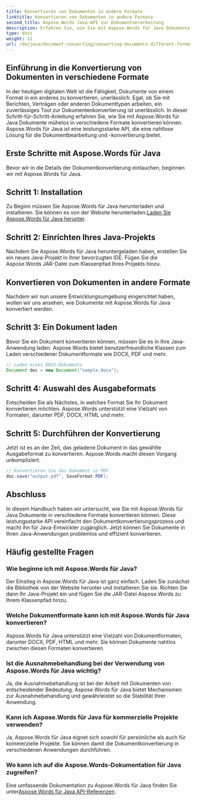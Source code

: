 ```yaml
---
title: Konvertieren von Dokumenten in andere Formate
linktitle: Konvertieren von Dokumenten in andere Formate
second_title: Aspose.Words Java-API zur Dokumentverarbeitung
description: Erfahren Sie, wie Sie mit Aspose.Words für Java Dokumente in verschiedene Formate konvertieren. Schritt-für-Schritt-Anleitung zur effizienten Dokumentkonvertierung.
type: docs
weight: 11
url: /de/java/document-converting/converting-documents-different-formats/
---
```


## Einführung in die Konvertierung von Dokumenten in verschiedene Formate

In der heutigen digitalen Welt ist die Fähigkeit, Dokumente von einem Format in ein anderes zu konvertieren, unerlässlich. Egal, ob Sie mit Berichten, Verträgen oder anderen Dokumenttypen arbeiten, ein zuverlässiges Tool zur Dokumentenkonvertierung ist unerlässlich. In dieser Schritt-für-Schritt-Anleitung erfahren Sie, wie Sie mit Aspose.Words für Java Dokumente mühelos in verschiedene Formate konvertieren können. Aspose.Words für Java ist eine leistungsstarke API, die eine nahtlose Lösung für die Dokumentbearbeitung und -konvertierung bietet.

## Erste Schritte mit Aspose.Words für Java

Bevor wir in die Details der Dokumentkonvertierung eintauchen, beginnen wir mit Aspose.Words für Java.

## Schritt 1: Installation

 Zu Beginn müssen Sie Aspose.Words für Java herunterladen und installieren. Sie können es von der Website herunterladen:[Laden Sie Aspose.Words für Java herunter](https://releases.aspose.com/words/java/).

## Schritt 2: Einrichten Ihres Java-Projekts

Nachdem Sie Aspose.Words für Java heruntergeladen haben, erstellen Sie ein neues Java-Projekt in Ihrer bevorzugten IDE. Fügen Sie die Aspose.Words JAR-Datei zum Klassenpfad Ihres Projekts hinzu.

## Konvertieren von Dokumenten in andere Formate

Nachdem wir nun unsere Entwicklungsumgebung eingerichtet haben, wollen wir uns ansehen, wie Dokumente mit Aspose.Words für Java konvertiert werden.

## Schritt 3: Ein Dokument laden

Bevor Sie ein Dokument konvertieren können, müssen Sie es in Ihre Java-Anwendung laden. Aspose.Words bietet benutzerfreundliche Klassen zum Laden verschiedener Dokumentformate wie DOCX, PDF und mehr.

```java
// Laden eines DOCX-Dokuments
Document doc = new Document("sample.docx");
```

## Schritt 4: Auswahl des Ausgabeformats

Entscheiden Sie als Nächstes, in welches Format Sie Ihr Dokument konvertieren möchten. Aspose.Words unterstützt eine Vielzahl von Formaten, darunter PDF, DOCX, HTML und mehr.

## Schritt 5: Durchführen der Konvertierung

Jetzt ist es an der Zeit, das geladene Dokument in das gewählte Ausgabeformat zu konvertieren. Aspose.Words macht diesen Vorgang unkompliziert.

```java
// Konvertieren Sie das Dokument in PDF
doc.save("output.pdf", SaveFormat.PDF);
```

## Abschluss

In diesem Handbuch haben wir untersucht, wie Sie mit Aspose.Words für Java Dokumente in verschiedene Formate konvertieren können. Diese leistungsstarke API vereinfacht den Dokumentkonvertierungsprozess und macht ihn für Java-Entwickler zugänglich. Jetzt können Sie Dokumente in Ihren Java-Anwendungen problemlos und effizient konvertieren.

## Häufig gestellte Fragen

### Wie beginne ich mit Aspose.Words für Java?

Der Einstieg in Aspose.Words für Java ist ganz einfach. Laden Sie zunächst die Bibliothek von der Website herunter und installieren Sie sie. Richten Sie dann Ihr Java-Projekt ein und fügen Sie die JAR-Datei Aspose.Words zu Ihrem Klassenpfad hinzu.

### Welche Dokumentformate kann ich mit Aspose.Words für Java konvertieren?

Aspose.Words für Java unterstützt eine Vielzahl von Dokumentformaten, darunter DOCX, PDF, HTML und mehr. Sie können Dokumente nahtlos zwischen diesen Formaten konvertieren.

### Ist die Ausnahmebehandlung bei der Verwendung von Aspose.Words für Java wichtig?

Ja, die Ausnahmebehandlung ist bei der Arbeit mit Dokumenten von entscheidender Bedeutung. Aspose.Words für Java bietet Mechanismen zur Ausnahmebehandlung und gewährleistet so die Stabilität Ihrer Anwendung.

### Kann ich Aspose.Words für Java für kommerzielle Projekte verwenden?

Ja, Aspose.Words für Java eignet sich sowohl für persönliche als auch für kommerzielle Projekte. Sie können damit die Dokumentkonvertierung in verschiedenen Anwendungen durchführen.

### Wo kann ich auf die Aspose.Words-Dokumentation für Java zugreifen?

 Eine umfassende Dokumentation zu Aspose.Words für Java finden Sie unter[Aspose.Words für Java API-Referenzen](https://reference.aspose.com/words/java/).